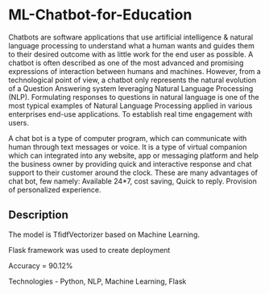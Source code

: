 # ML-Chatbot-for-Education


Chatbots are software applications that use artificial intelligence & natural language processing to understand what a human wants and guides them to their desired outcome with as little work for the end user as possible.
A chatbot is often described as one of the most advanced and promising expressions of interaction between humans and machines. However, from a technological point of view, a chatbot only represents the natural evolution of a Question Answering system leveraging Natural Language Processing (NLP). Formulating responses to questions in natural language is one of the most typical examples of Natural Language Processing applied in various enterprises end-use applications.
To establish real time engagement with users.

A chat bot is a type of computer program, which can communicate with human through text messages or voice. It is a type of virtual companion which can integrated into any website, app or messaging platform and help the business owner by providing quick and interactive response and chat support to their customer around the clock.
These are many advantages of chat bot, few namely:
Available 24*7, cost saving, Quick to reply.
Provision of personalized experience.

## Description

The model is TfidfVectorizer based on Machine Learning.

Flask framework was used to create deployment

Accuracy = 90.12%

Technologies - Python, NLP, Machine Learning, Flask

